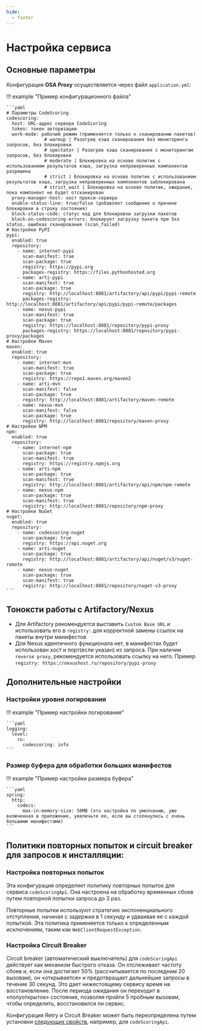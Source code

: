 ```yaml
---
hide:
  - footer
---
```


# Настройка сервиса

## Основные параметры

Конфигурация **OSA Proxy** осуществляется через файл `application.yml`:

!!! example "Пример конфигурационного файла"

    ```yaml
    # Параметры CodeScoring
    codescoring:
      host: URL-адрес сервера CodeScoring
      token: токен авторизации
      work-mode: рабочий режим (применяется только к сканированию пакетов)
                  # warmup | Разогрев кэша сканирования без мониторинга запросов, без блокировки
                  # spectator | Разогрев кэша сканирования с мониторингом запросов, без блокировки
                  # moderate | Блокировка на основе политик с использованием результатов кэша, загрузка непроверенных компонентов разрешена
                  # strict | Блокировка на основе политик с использованием результатов кэша, загрузка непроверенных компонентов заблокирована
                  # strict_wait | Блокировка на основе политик, ожидание, пока компонент не будет отсканирован
      proxy-manager-host: хост прокси-сервера
      enable-status-line: true/false (добавляет сообщение о причине блокировки в строку состояния)
      block-status-code: статус код для блокировки загрузки пакетов
      block-on-codescoring-errors: блокирует загрузку пакета при 5xx status, ошибках сканирования (scan_failed)
    # Настройки PyPI
    pypi:
      enabled: true
      repository:
        - name: internet-pypi
          scan-manifest: true
          scan-package: true
          registry: https://pypi.org
          packages-registry: https://files.pythonhosted.org
        - name: arti-pypi
          scan-manifest: true
          scan-package: true
          registry: http://localhost:8081/artifactory/api/pypi/pypi-remote
          packages-registry: http://localhost:8081/artifactory/api/pypi/pypi-remote/packages
        - name: nexus-pypi
          scan-manifest: true
          scan-package: true
          registry: https://localhost:8081/repository/pypi-proxy
          packages-registry: https://localhost:8081/repository/pypi-proxy/packages
    # Настройки Maven
    maven:
      enabled: true
      repository:
        - name: internet-mvn
          scan-manifest: true
          scan-package: true
          registry: https://repo1.maven.org/maven2
        - name: arti-mvn
          scan-manifest: false
          scan-package: true
          registry: http://localhost:8081/artifactory/maven-remote
        - name: nexus-mvn
          scan-manifest: false
          scan-package: true
          registry: http://localhost:8081/repository/maven-proxy
    # Настройки NPM
    npm:
      enabled: true
      repository:
        - name: internet-npm
          scan-package: true
          scan-manifest: true
          registry: https://registry.npmjs.org
        - name: arti-npm
          scan-package: true
          scan-manifest: true
          registry: http://localhost:8081/artifactory/api/npm/npm-remote
        - name: nexus-npm
          scan-package: true
          scan-manifest: true
          registry: http://localhost:8081/repository/npm-proxy
    # Настройки NuGet
    nuget:
      enabled: true
      repository:
        - name: codescoring-nuget
          scan-package: true
          registry: https://api.nuget.org
        - name: arti-nuget
          scan-package: true
          registry: http://localhost:8081/artifactory/api/nuget/v3/nuget-remote
        - name: nexus-nuget
          scan-package: true
          scan-manifest: true
          registry: http://localhost:8081/repository/nuget-v3-proxy
    ```

## Тоноксти работы с Artifactory/Nexus
- Для Artifactory рекомендуется выставить `Custom Base URL` и использовать его в `registry:` для корректной замены ссылок на пакеты внутри манифестов
- Для Nexus идентичного функционала нет, в манифестах будет использован хост и порт(если указан) из запроса. При наличии `reverse proxy`, рекомендуется использовать ссылку на него. Пример `registry: https://nexushost.ru/repository/pypi-proxy`

## Дополнительные настройки

### Настройки уровня логирования

!!! example "Пример настройки логирования"

    ```yaml
    logging:
      level:
        ru:
          codescoring: info
    ```

### Размер буфера для обработки больших манифестов

!!! example "Пример настройки размера буфера"

    ```yaml
    spring:
      http:
        codecs:
          max-in-memory-size: 50MB (это настройка по умолчанию, уже включенная в приложение, увеличьте ее, если вы столкнулись с очень большими манифестами)
    ```

## Политики повторных попыток и circuit breaker для запросов к инсталляции:

### Настройка повторных попыток

Эта конфигурация определяет политику повторных попыток для сервиса `codeScoringApi`. Она настроена на обработку временных сбоев путем повторной попытки запроса до 3 раз. 

Повторные попытки используют стратегию экспоненциального отступления, начиная с задержки в 1 секунду и удваивая ее с каждой попыткой. Эта политика применяется только к определенным исключениям, таким как `WebClientRequestException`.

### Настройка Circuit Breaker

Circuit breaker (автоматический выключатель) для `codeScoringApi` действует как механизм быстрого отказа. Он отслеживает частоту сбоев и, если она достигает 50% (рассчитывается по последним 20 вызовам), он «открывается» и предотвращает дальнейшие запросы в течение 30 секунд. Это дает нижестоящему сервису время на восстановление. После периода ожидания он переходит в «полуоткрытое» состояние, позволяя пройти 5 пробным вызовам, чтобы определить, восстановился ли сервис.

Конфигурация Retry и Circuit Breaker может быть переопределена путем установки [следующих свойств](https://resilience4j.readme.io/docs/getting-started-3), например, для `codeScoringApi`.